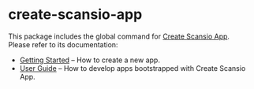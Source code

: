 # create-scansio-app

This package includes the global command for [Create Scansio App](https://github.com/scyberLink/create-scansio-app).<br>
Please refer to its documentation:

- [Getting Started](https://scyberLink.github.io/create-scansio-app/docs/getting-started) – How to create a new app.
- [User Guide](https://scyberLink.github.io/create-scansio-app/) – How to develop apps bootstrapped with Create Scansio App.
